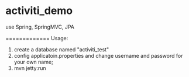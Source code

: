 activiti_demo
=============
use Spring, SpringMVC, JPA

=============
Usage:
1. create a database named "activiti_test"
2. config applicatoin.properties and change username and password for your own name;
3. mvn jetty:run